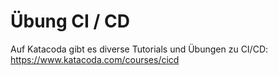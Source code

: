 # Übung CI / CD

Auf Katacoda gibt es diverse Tutorials und Übungen zu CI/CD: https://www.katacoda.com/courses/cicd
